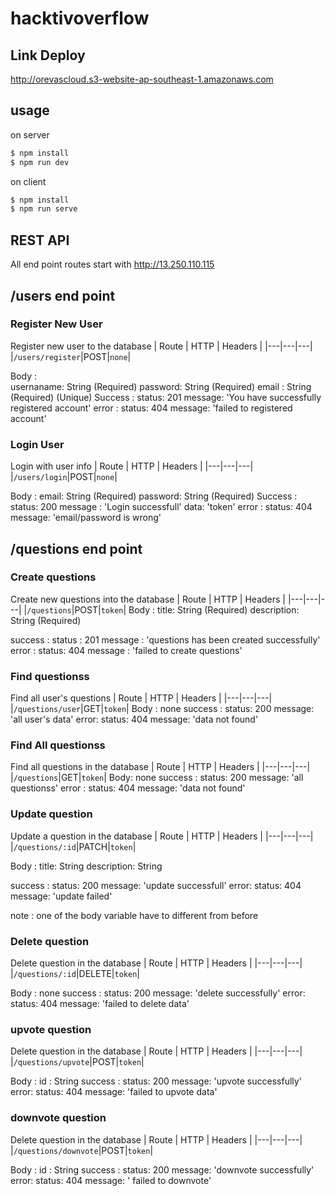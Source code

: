# hacktivoverflow

## Link Deploy 
http://orevascloud.s3-website-ap-southeast-1.amazonaws.com

## usage 
on server
```javascript
$ npm install
$ npm run dev
```

on client
```javascript
$ npm install
$ npm run serve
```
## REST API
All end point routes start with http://13.250.110.115
## /users end point

### **Register New User**

Register new user to the database
| Route | HTTP | Headers |
|---|---|---|
|`/users/register`|POST|`none`|

Body :  
   usernaname: String (Required)
   password: String (Required)
   email : String (Required) (Unique)
Success :
   status: 201
   message: 'You have successfully registered account'
error :
   status: 404
   message: 'failed to registered account'

### **Login User**

Login with user info
| Route | HTTP | Headers |
|---|---|---|
|`/users/login`|POST|`none`|

Body :
   email: String (Required)
   password: String (Required)
Success :
   status: 200
   message : 'Login successfull'
   data: 'token'
error :
   status: 404
   message: 'email/password is wrong'

## /questions end point

### **Create questions**

Create new questions into the database
| Route | HTTP | Headers |
|---|---|---|
|`/questions`|POST|`token`|
Body :
   title: String (Required)
   description: String (Required)
   
success :
   status : 201
   message : 'questions has been created successfully'
error :
   status: 404
   message : 'failed to create questions'

### **Find questionss**

Find all user's questions
| Route | HTTP | Headers |
|---|---|---|
|`/questions/user`|GET|`token`|
Body :
   none
success :
   status: 200
   message: 'all user's data'
error:
   status: 404
   message: 'data not found'
   
### **Find All questionss**

Find all questions in the database
| Route | HTTP | Headers |
|---|---|---|
|`/questions`|GET|`token`|
Body:
   none
success :
   status: 200
   message: 'all questionss'
error :
   status: 404
   message: 'data not found'

### **Update question**

Update a question in the database
| Route | HTTP | Headers |
|---|---|---|
|`/questions/:id`|PATCH|`token`|

Body :
   title: String 
   description: String 

success :
   status: 200
   message: 'update successfull'
error:
   status: 404
   message: 'update failed'

note : one of the body variable have to different from before 

### **Delete question**
Delete question in the database
| Route | HTTP | Headers |
|---|---|---|
|`/questions/:id`|DELETE|`token`|

Body :
   none
success :
   status: 200
   message: 'delete successfully'
error:
   status: 404
   message: 'failed to delete data'


### **upvote question**
Delete question in the database
| Route | HTTP | Headers |
|---|---|---|
|`/questions/upvote`|POST|`token`|

Body :
   id : String
success :
   status: 200
   message: 'upvote successfully'
error:
   status: 404
   message: 'failed to upvote data'

### **downvote question**
Delete question in the database
| Route | HTTP | Headers |
|---|---|---|
|`/questions/downvote`|POST|`token`|

Body :
   id : String
success :
   status: 200
   message: 'downvote successfully'
error:
   status: 404
   message: ' failed to downvote'


